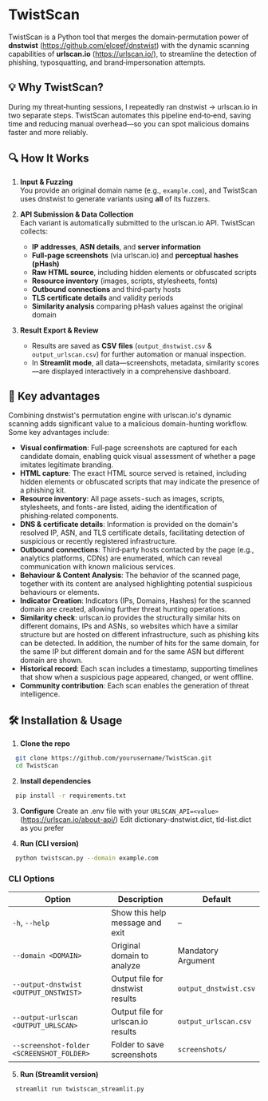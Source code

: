 # TwistScan

TwistScan is a Python tool that merges the domain‑permutation power of **dnstwist** (https://github.com/elceef/dnstwist) with the dynamic scanning capabilities of **urlscan.io** (https://urlscan.io/), to streamline the detection of phishing, typosquatting, and brand‑impersonation attempts.

## 💡 Why TwistScan?

During my threat‑hunting sessions, I repeatedly ran dnstwist → urlscan.io in two separate steps. TwistScan automates this pipeline end‑to‑end, saving time and reducing manual overhead—so you can spot malicious domains faster and more reliably.

## 🔍 How It Works

1. **Input & Fuzzing**  
   You provide an original domain name (e.g., `example.com`), and TwistScan uses dnstwist to generate variants using **all** of its fuzzers.

2. **API Submission & Data Collection**  
   Each variant is automatically submitted to the urlscan.io API. TwistScan collects:
   - **IP addresses**, **ASN details**, and **server information**  
   - **Full‑page screenshots** (via urlscan.io) and **perceptual hashes (pHash)**  
   - **Raw HTML source**, including hidden elements or obfuscated scripts  
   - **Resource inventory** (images, scripts, stylesheets, fonts)  
   - **Outbound connections** and third‑party hosts  
   - **TLS certificate details** and validity periods  
   - **Similarity analysis** comparing pHash values against the original domain

3. **Result Export & Review**  
   - Results are saved as **CSV files** (`output_dnstwist.csv` & `output_urlscan.csv`) for further automation or manual inspection.  
   - In **Streamlit mode**, all data—screenshots, metadata, similarity scores—are displayed interactively in a comprehensive dashboard.

## 🚀 Key advantages

Combining dnstwist's permutation engine with urlscan.io's dynamic scanning adds significant value to a malicious domain-hunting workflow. Some key advantages include:
- **Visual confirmation**: Full‑page screenshots are captured for each candidate domain, enabling quick visual assessment of whether a page imitates legitimate branding.
- **HTML capture**: The exact HTML source served is retained, including hidden elements or obfuscated scripts that may indicate the presence of a phishing kit.
- **Resource inventory**: All page assets - such as images, scripts, stylesheets, and fonts - are listed, aiding the identification of phishing‑related components.
- **DNS & certificate details**: Information is provided on the domain's resolved IP, ASN, and TLS certificate details, facilitating detection of suspicious or recently registered infrastructure.
- **Outbound connections**: Third‑party hosts contacted by the page (e.g., analytics platforms, CDNs) are enumerated, which can reveal communication with known malicious services.
- **Behaviour & Content Analysis**: The behavior of the scanned page, together with its content are analysed highlighting potential suspicious behaviours or elements.
- **Indicator Creation**: Indicators (IPs, Domains, Hashes) for the scanned domain are created, allowing further threat hunting operations.
- **Similarity check**: urlscan.io provides the structurally similar hits on different domains, IPs and ASNs, so websites which have a similar structure but are hosted on different infrastructure, such as phishing kits can be detected. In addition, the number of hits for the same domain, for the same IP but different domain and for the same ASN but different domain are shown.
- **Historical record**: Each scan includes a timestamp, supporting timelines that show when a suspicious page appeared, changed, or went offline.
- **Community contribution**: Each scan enables the generation of threat intelligence.

## 🛠️ Installation & Usage

1. **Clone the repo**  
  ```bash
    git clone https://github.com/yourusername/TwistScan.git
    cd TwistScan
  ```
2. **Install dependencies**
  ```bash
    pip install -r requirements.txt
  ```
3. **Configure**
  Create an .env file with your `URLSCAN_API=<value>` (https://urlscan.io/about-api/)
  Edit dictionary-dnstwist.dict, tld-list.dict as you prefer

4. **Run (CLI version)**
  ```bash
    python twistscan.py --domain example.com
  ```

### CLI Options

| Option                                           | Description                                          | Default                  |
|--------------------------------------------------|------------------------------------------------------|--------------------------|
| `-h`, `--help`                                   | Show this help message and exit                      | –                        |
| `--domain <DOMAIN>`                              | Original domain to analyze                           | Mandatory Argument                |
| `--output-dnstwist <OUTPUT_DNSTWIST>`            | Output file for dnstwist results                     | `output_dnstwist.csv`    |
| `--output-urlscan <OUTPUT_URLSCAN>`              | Output file for urlscan.io results                   | `output_urlscan.csv`     |
| `--screenshot-folder <SCREENSHOT_FOLDER>`        | Folder to save screenshots                           | `screenshots/`           |


5. **Run (Streamlit version)**
  ```bash
    streamlit run twistscan_streamlit.py
  ```
